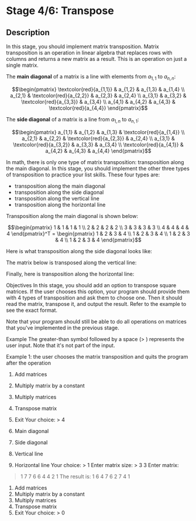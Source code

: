 # Stage 4/6: Transpose
## Description
In this stage, you should implement matrix transposition. Matrix transposition is an operation in linear algebra that replaces rows with columns and returns a new matrix as a result. This is an operation on just a single matrix.

The <b>main diagonal</b> of a matrix is a line with elements from $a_{1,1}$ to $a_{n,n}$:
```math
\begin{pmatrix}
\textcolor{red}{a_{1,1}} & a_{1,2} & a_{1,3} & a_{1,4} \\
a_{2,1} & \textcolor{red}{a_{2,2}} & a_{2,3} & a_{2,4} \\
a_{3,1} & a_{3,2} & \textcolor{red}{a_{3,3}} & a_{3,4} \\
a_{4,1} & a_{4,2} & a_{4,3} & \textcolor{red}{a_{4,4}}
\end{pmatrix}
```
The <b>side diagonal</b> of a matrix is a line from $a_{1,n}$ to $a_{n,1}$:
```math
\begin{pmatrix}
a_{1,1} & a_{1,2} & a_{1,3} & \textcolor{red}{a_{1,4}} \\
a_{2,1} & a_{2,2} & \textcolor{red}{a_{2,3}} & a_{2,4} \\
a_{3,1} & \textcolor{red}{a_{3,2}} & a_{3,3} & a_{3,4} \\
\textcolor{red}{a_{4,1}} & a_{4,2} & a_{4,3} & a_{4,4}
\end{pmatrix}
```
In math, there is only one type of matrix transposition: transposition along the main diagonal. In this stage, you should implement the other three types of transposition to practice your list skills. These four types are:
- transposition along the main diagonal
- transposition along the side diagonal
- transposition along the vertical line
- transposition along the horizontal line

Transposition along the main diagonal is shown below:
```math
\begin{pmatrix}
1 & 1 & 1 & 1 \\
2 & 2 & 2 & 2 \\
3 & 3 & 3 & 3 \\
4 & 4 & 4 & 4
\end{pmatrix}^T
=
\begin{pmatrix}
1 & 2 & 3 & 4 \\
1 & 2 & 3 & 4 \\
1 & 2 & 3 & 4 \\
1 & 2 & 3 & 4
\end{pmatrix}
```
Here is what transposition along the side diagonal looks like:

The matrix below is transposed along the vertical line:

Finally, here is transposition along the horizontal line:

Objectives
In this stage, you should add an option to transpose square matrices. If the user chooses this option, your program should provide them with 4 types of transposition and ask them to choose one. Then it should read the matrix, transpose it, and output the result. Refer to the example to see the exact format.

Note that your program should still be able to do all operations on matrices that you've implemented in the previous stage.

Example
The greater-than symbol followed by a space (> ) represents the user input. Note that it's not part of the input.

Example 1: the user chooses the matrix transposition and quits the program after the operation

1. Add matrices
2. Multiply matrix by a constant
3. Multiply matrices
4. Transpose matrix
0. Exit
   Your choice: > 4

1. Main diagonal
2. Side diagonal
3. Vertical line
4. Horizontal line
   Your choice: > 1
   Enter matrix size: > 3 3
   Enter matrix:
> 1 7 7
> 6 6 4
> 4 2 1
> The result is:
> 1 6 4
> 7 6 2
> 7 4 1

1. Add matrices
2. Multiply matrix by a constant
3. Multiply matrices
4. Transpose matrix
0. Exit
   Your choice: > 0